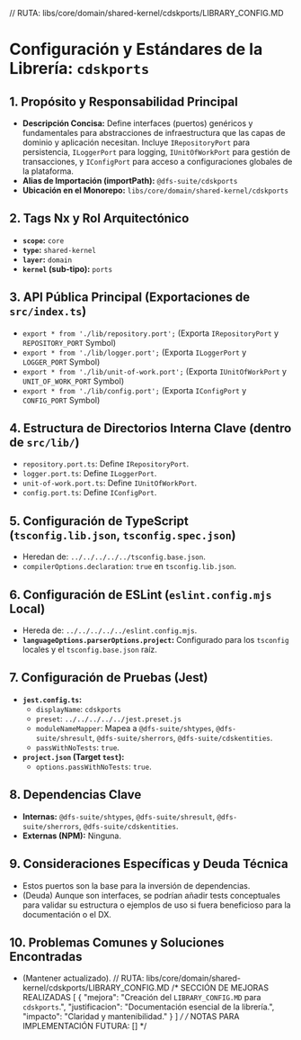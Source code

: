// RUTA: libs/core/domain/shared-kernel/cdskports/LIBRARY_CONFIG.MD
# Configuración y Estándares de la Librería: `cdskports`

## 1. Propósito y Responsabilidad Principal

- **Descripción Concisa:** Define interfaces (puertos) genéricos y fundamentales para abstracciones de infraestructura que las capas de dominio y aplicación necesitan. Incluye `IRepositoryPort` para persistencia, `ILoggerPort` para logging, `IUnitOfWorkPort` para gestión de transacciones, y `IConfigPort` para acceso a configuraciones globales de la plataforma.
- **Alias de Importación (importPath):** `@dfs-suite/cdskports`
- **Ubicación en el Monorepo:** `libs/core/domain/shared-kernel/cdskports`

## 2. Tags Nx y Rol Arquitectónico

- **`scope`:** `core`
- **`type`:** `shared-kernel`
- **`layer`:** `domain`
- **`kernel` (sub-tipo):** `ports`

## 3. API Pública Principal (Exportaciones de `src/index.ts`)

- `export * from './lib/repository.port';` (Exporta `IRepositoryPort` y `REPOSITORY_PORT` Symbol)
- `export * from './lib/logger.port';` (Exporta `ILoggerPort` y `LOGGER_PORT` Symbol)
- `export * from './lib/unit-of-work.port';` (Exporta `IUnitOfWorkPort` y `UNIT_OF_WORK_PORT` Symbol)
- `export * from './lib/config.port';` (Exporta `IConfigPort` y `CONFIG_PORT` Symbol)

## 4. Estructura de Directorios Interna Clave (dentro de `src/lib/`)

- `repository.port.ts`: Define `IRepositoryPort`.
- `logger.port.ts`: Define `ILoggerPort`.
- `unit-of-work.port.ts`: Define `IUnitOfWorkPort`.
- `config.port.ts`: Define `IConfigPort`.

## 5. Configuración de TypeScript (`tsconfig.lib.json`, `tsconfig.spec.json`)

- Heredan de: `../../../../../tsconfig.base.json`.
- `compilerOptions.declaration`: `true` en `tsconfig.lib.json`.

## 6. Configuración de ESLint (`eslint.config.mjs` Local)

- Hereda de: `../../../../../eslint.config.mjs`.
- **`languageOptions.parserOptions.project`:** Configurado para los `tsconfig` locales y el `tsconfig.base.json` raíz.

## 7. Configuración de Pruebas (Jest)

- **`jest.config.ts`:**
  - `displayName`: `cdskports`
  - `preset`: `../../../../../jest.preset.js`
  - `moduleNameMapper`: Mapea a `@dfs-suite/shtypes`, `@dfs-suite/shresult`, `@dfs-suite/sherrors`, `@dfs-suite/cdskentities`.
  - `passWithNoTests`: `true`.
- **`project.json` (Target `test`):**
  - `options.passWithNoTests`: `true`.

## 8. Dependencias Clave

- **Internas:** `@dfs-suite/shtypes`, `@dfs-suite/shresult`, `@dfs-suite/sherrors`, `@dfs-suite/cdskentities`.
- **Externas (NPM):** Ninguna.

## 9. Consideraciones Específicas y Deuda Técnica
- Estos puertos son la base para la inversión de dependencias.
- (Deuda) Aunque son interfaces, se podrían añadir tests conceptuales para validar su estructura o ejemplos de uso si fuera beneficioso para la documentación o el DX.

## 10. Problemas Comunes y Soluciones Encontradas
- (Mantener actualizado).
// RUTA: libs/core/domain/shared-kernel/cdskports/LIBRARY_CONFIG.MD
/* SECCIÓN DE MEJORAS REALIZADAS
[
  { "mejora": "Creación del `LIBRARY_CONFIG.MD` para `cdskports`.", "justificacion": "Documentación esencial de la librería.", "impacto": "Claridad y mantenibilidad." }
]
*/
/* NOTAS PARA IMPLEMENTACIÓN FUTURA: [] */
